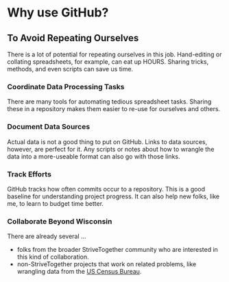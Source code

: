 # Why use GitHub?

## To Avoid Repeating Ourselves

There is a lot of potential for repeating ourselves in this job.
Hand-editing or collating spreadsheets, for example, can eat up HOURS.
Sharing tricks, methods, and even scripts can save us time.

### Coordinate Data Processing Tasks

There are many tools for automating tedious spreadsheet tasks.
Sharing these in a repository makes them easier to re-use for ourselves and others.

### Document Data Sources

Actual data is not a good thing to put on GitHub.
Links to data sources, however, are perfect for it.
Any scripts or notes about how to wrangle the data into a more-useable format can also go with those links.

### Track Efforts

GitHub tracks how often commits occur to a repository.
This is a good baseline for understanding project progress.
It can also help new folks, like me, to learn to budget time better.

### Collaborate Beyond Wisconsin

There are already several ...

- folks from the broader StriveTogether community who are interested in this kind of collaboration.
- non-StriveTogether projects that work on related problems, like wrangling data from the [US Census Bureau](@uscensusbureau).
